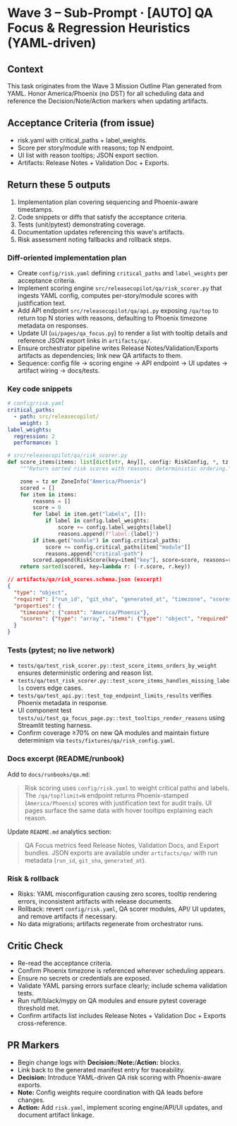 # Wave 3 – Sub-Prompt · [AUTO] QA Focus & Regression Heuristics (YAML-driven)

## Context
This task originates from the Wave 3 Mission Outline Plan generated from YAML. Honor America/Phoenix (no DST) for all scheduling data and reference the Decision/Note/Action markers when updating artifacts.

## Acceptance Criteria (from issue)
- risk.yaml with critical_paths + label_weights.
- Score per story/module with reasons; top N endpoint.
- UI list with reason tooltips; JSON export section.
- Artifacts: Release Notes + Validation Doc + Exports.

## Return these 5 outputs
1. Implementation plan covering sequencing and Phoenix-aware timestamps.
2. Code snippets or diffs that satisfy the acceptance criteria.
3. Tests (unit/pytest) demonstrating coverage.
4. Documentation updates referencing this wave's artifacts.
5. Risk assessment noting fallbacks and rollback steps.

### Diff-oriented implementation plan
- Create `config/risk.yaml` defining `critical_paths` and `label_weights` per acceptance criteria.
- Implement scoring engine `src/releasecopilot/qa/risk_scorer.py` that ingests YAML config, computes per-story/module scores with justification text.
- Add API endpoint `src/releasecopilot/qa/api.py` exposing `/qa/top` to return top N stories with reasons, defaulting to Phoenix timezone metadata on responses.
- Update UI (`ui/pages/qa_focus.py`) to render a list with tooltip details and reference JSON export links in `artifacts/qa/`.
- Ensure orchestrator pipeline writes Release Notes/Validation/Exports artifacts as dependencies; link new QA artifacts to them.
- Sequence: config file → scoring engine → API endpoint → UI updates → artifact wiring → docs/tests.

### Key code snippets
```yaml
# config/risk.yaml
critical_paths:
  - path: src/releasecopilot/
    weight: 3
label_weights:
  regression: 2
  performance: 1
```

```python
# src/releasecopilot/qa/risk_scorer.py
def score_items(items: list[dict[str, Any]], config: RiskConfig, *, tz: ZoneInfo | None = None) -> list[RiskScore]:
    """Return sorted risk scores with reasons; deterministic ordering."""

    zone = tz or ZoneInfo("America/Phoenix")
    scored = []
    for item in items:
        reasons = []
        score = 0
        for label in item.get("labels", []):
            if label in config.label_weights:
                score += config.label_weights[label]
                reasons.append(f"label:{label}")
        if item.get("module") in config.critical_paths:
            score += config.critical_paths[item["module"]]
            reasons.append("critical-path")
        scored.append(RiskScore(key=item["key"], score=score, reasons=reasons, generated_at=datetime.now(tz=zone)))
    return sorted(scored, key=lambda r: (-r.score, r.key))
```

```json
// artifacts/qa/risk_scores.schema.json (excerpt)
{
  "type": "object",
  "required": ["run_id", "git_sha", "generated_at", "timezone", "scores"],
  "properties": {
    "timezone": {"const": "America/Phoenix"},
    "scores": {"type": "array", "items": {"type": "object", "required": ["key", "score", "reasons"]}}
  }
}
```

### Tests (pytest; no live network)
- `tests/qa/test_risk_scorer.py::test_score_items_orders_by_weight` ensures deterministic ordering and reason list.
- `tests/qa/test_risk_scorer.py::test_score_items_handles_missing_labels` covers edge cases.
- `tests/qa/test_api.py::test_top_endpoint_limits_results` verifies Phoenix metadata in response.
- UI component test `tests/ui/test_qa_focus_page.py::test_tooltips_render_reasons` using Streamlit testing harness.
- Confirm coverage ≥70% on new QA modules and maintain fixture determinism via `tests/fixtures/qa/risk_config.yaml`.

### Docs excerpt (README/runbook)
Add to `docs/runbooks/qa.md`:

> Risk scoring uses `config/risk.yaml` to weight critical paths and labels. The `/qa/top?limit=N` endpoint returns Phoenix-stamped (`America/Phoenix`) scores with justification text for audit trails. UI pages surface the same data with hover tooltips explaining each reason.

Update `README.md` analytics section:

> QA Focus metrics feed Release Notes, Validation Docs, and Export bundles. JSON exports are available under `artifacts/qa/` with run metadata (`run_id`, `git_sha`, `generated_at`).

### Risk & rollback
- Risks: YAML misconfiguration causing zero scores, tooltip rendering errors, inconsistent artifacts with release documents.
- Rollback: revert `config/risk.yaml`, QA scorer modules, API/ UI updates, and remove artifacts if necessary.
- No data migrations; artifacts regenerate from orchestrator runs.

## Critic Check
- Re-read the acceptance criteria.
- Confirm Phoenix timezone is referenced wherever scheduling appears.
- Ensure no secrets or credentials are exposed.
- Validate YAML parsing errors surface clearly; include schema validation tests.
- Run ruff/black/mypy on QA modules and ensure pytest coverage threshold met.
- Confirm artifacts list includes Release Notes + Validation Doc + Exports cross-reference.

## PR Markers
- Begin change logs with **Decision:**/**Note:**/**Action:** blocks.
- Link back to the generated manifest entry for traceability.
- **Decision:** Introduce YAML-driven QA risk scoring with Phoenix-aware exports.
- **Note:** Config weights require coordination with QA leads before changes.
- **Action:** Add `risk.yaml`, implement scoring engine/API/UI updates, and document artifact linkage.
